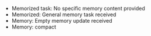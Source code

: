 - Memorized task: No specific memory content provided
- Memorized: General memory task received
- Memory: Empty memory update received
- Memory: compact